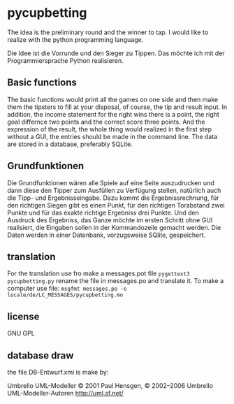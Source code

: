 pycupbetting
============

The idea is the preliminary round and the winner to tap. 
I would like to realize with the python programming language. 

Die Idee ist die Vorrunde und den Sieger zu Tippen.
Das möchte ich mit der Programmiersprache Python realisieren. 

Basic functions
--------------

The basic functions would print all the games on one side and then make them
the tipsters to fill at your disposal, of course, the tip and result input.
In addition, the income statement for the right wins there is a point, the
right goal differnce two points and the correct score three points.
And the expression of the result, the whole thing would realized in the first
step without a GUI, the entries should be made in the command line.
The data are stored in a database, preferably SQLite.

Grundfunktionen
---------------
Die Grundfunktionen wären alle Spiele auf eine Seite auszudrucken und dann
diese den Tipper zum Ausfüllen zu Verfügung stellen, natürlich  auch die
Tipp- und Ergebnisseingabe. Dazu kommt die Ergebnissrechnung, für den richtigen
Siegen gibt es einen Punkt, für den richtigen Torabstand zwei Punkte und für
das exakte richtige Ergebniss drei Punkte. Und den Ausdruck des Ergebniss, das
Ganze möchte im ersten Schritt ohne GUI realisiert, die Eingaben sollen in der
Kommandozeile gemacht werden. Die Daten werden in einer Datenbank,
vorzugsweise SQlite, gespeichert.

translation
-----------
For the translation use fro make a messages.pot file
```pygettext3 pycupbetting.py```
rename the file in messages.po and translate it.
To make a computer use file:
```msgfmt messages.po -o locale/de/LC_MESSAGES/pycupbetting.mo```

license
-------
GNU GPL

database draw
-------------
the file DB-Entwurf.xmi is make by:

Umbrello UML-Modeller
© 2001 Paul Hensgen, © 2002–2006 Umbrello UML-Modeller-Autoren
http://uml.sf.net/

